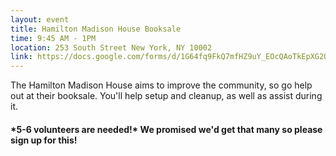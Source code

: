 ```yaml
---
layout: event
title: Hamilton Madison House Booksale
time: 9:45 AM - 1PM
location: 253 South Street New York, NY 10002
link: https://docs.google.com/forms/d/1G64fq9FkQ7mfHZ9uY_EOcQAoTkEpXG2QmploEnbsYjY
---
```

The Hamilton Madison House aims to improve the community, so go help out at their booksale. You'll help setup and cleanup, as well as assist during it.
#### \*5-6 volunteers are needed!\* We promised we'd get that many so please sign up for this!
